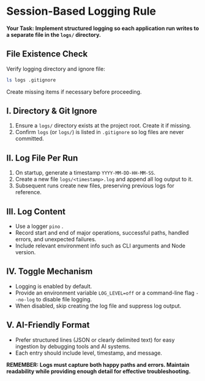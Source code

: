 # Session-Based Logging Rule

**Your Task: Implement structured logging so each application run writes to a separate file in the `logs/` directory.**

## File Existence Check

Verify logging directory and ignore file:

```bash
ls logs .gitignore
```

Create missing items if necessary before proceeding.

## I. Directory & Git Ignore

1. Ensure a `logs/` directory exists at the project root. Create it if missing.
2. Confirm `logs` (or `logs/`) is listed in `.gitignore` so log files are never committed.

## II. Log File Per Run

1. On startup, generate a timestamp `YYYY-MM-DD-HH-MM-SS`.
2. Create a new file `logs/<timestamp>.log` and append all log output to it.
3. Subsequent runs create new files, preserving previous logs for reference.

## III. Log Content

- Use a logger `pino` .
- Record start and end of major operations, successful paths, handled errors, and unexpected failures.
- Include relevant environment info such as CLI arguments and Node version.

## IV. Toggle Mechanism

- Logging is enabled by default.
- Provide an environment variable `LOG_LEVEL=off` or a command-line flag `--no-log` to disable file logging.
- When disabled, skip creating the log file and suppress log output.

## V. AI-Friendly Format

- Prefer structured lines (JSON or clearly delimited text) for easy ingestion by debugging tools and AI systems.
- Each entry should include level, timestamp, and message.

**REMEMBER: Logs must capture both happy paths and errors. Maintain readability while providing enough detail for effective troubleshooting.**
